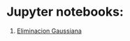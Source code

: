 # Jupyter notebooks:
1. [Eliminacion Gaussiana](https://github.com/ManuelSanchezUribe/IMT2111/blob/main/Jupyter/Gaussian%20Elimination.ipynb)
